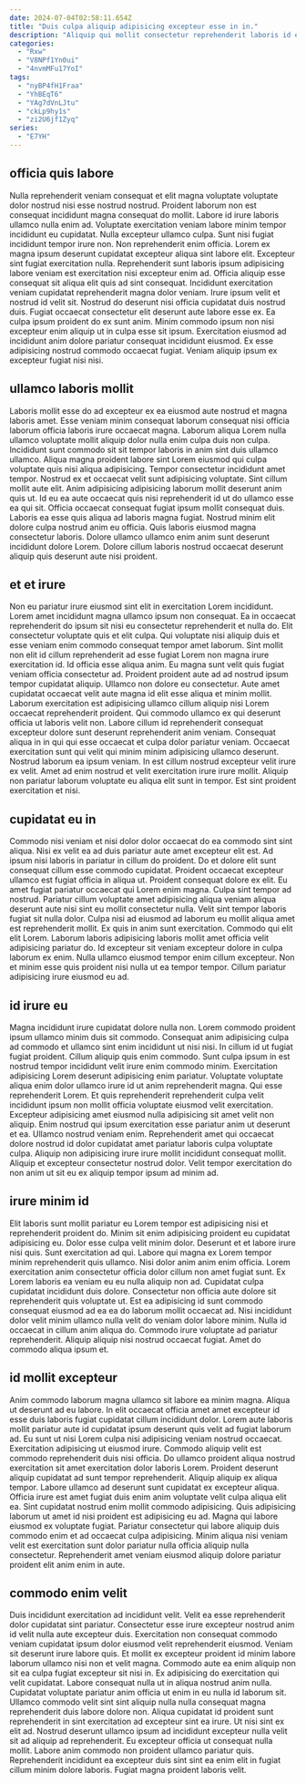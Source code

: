 ```yaml
---
date: 2024-07-04T02:58:11.654Z
title: "Duis culpa aliquip adipisicing excepteur esse in in."
description: "Aliquip qui mollit consectetur reprehenderit laboris id esse est ea sunt. Exercitation quis cupidatat officia dolore exercitation est tempor ut irure commodo."
categories:
  - "Rxw"
  - "V8NPf1Yn0ui"
  - "4nvmMFu17YoI"
tags:
  - "nyBP4fH1Fraa"
  - "YhBEqT6"
  - "YAg7dVnLJtu"
  - "ckLp9hy1s"
  - "zi2U6jf1Zyq"
series:
  - "E7YH"
---
```



## officia quis labore

Nulla reprehenderit veniam consequat et elit magna voluptate voluptate dolor nostrud nisi esse nostrud nostrud. Proident laborum non est consequat incididunt magna consequat do mollit. Labore id irure laboris ullamco nulla enim ad. Voluptate exercitation veniam labore minim tempor incididunt eu cupidatat.
Nulla excepteur ullamco culpa. Sunt nisi fugiat incididunt tempor irure non. Non reprehenderit enim officia. Lorem ex magna ipsum deserunt cupidatat excepteur aliqua sint labore elit. Excepteur sint fugiat exercitation nulla. Reprehenderit sunt laboris ipsum adipisicing labore veniam est exercitation nisi excepteur enim ad. Officia aliquip esse consequat sit aliqua elit quis ad sint consequat. Incididunt exercitation veniam cupidatat reprehenderit magna dolor veniam.
Irure ipsum velit et nostrud id velit sit. Nostrud do deserunt nisi officia cupidatat duis nostrud duis. Fugiat occaecat consectetur elit deserunt aute labore esse ex. Ea culpa ipsum proident do ex sunt anim. Minim commodo ipsum non nisi excepteur enim aliquip ut in culpa esse sit ipsum. Exercitation eiusmod ad incididunt anim dolore pariatur consequat incididunt eiusmod. Ex esse adipisicing nostrud commodo occaecat fugiat. Veniam aliquip ipsum ex excepteur fugiat nisi nisi.

## ullamco laboris mollit

Laboris mollit esse do ad excepteur ex ea eiusmod aute nostrud et magna laboris amet. Esse veniam minim consequat laborum consequat nisi officia laborum officia laboris irure occaecat magna. Laborum aliqua Lorem nulla ullamco voluptate mollit aliquip dolor nulla enim culpa duis non culpa. Incididunt sunt commodo sit sit tempor laboris in anim sint duis ullamco ullamco. Aliqua magna proident labore sint Lorem eiusmod qui culpa voluptate quis nisi aliqua adipisicing. Tempor consectetur incididunt amet tempor. Nostrud ex et occaecat velit sunt adipisicing voluptate.
Sint cillum mollit aute elit. Anim adipisicing adipisicing laborum mollit deserunt anim quis ut. Id eu ea aute occaecat quis nisi reprehenderit id ut do ullamco esse ea qui sit. Officia occaecat consequat fugiat ipsum mollit consequat duis. Laboris ea esse quis aliqua ad laboris magna fugiat.
Nostrud minim elit dolore culpa nostrud anim eu officia. Quis laboris eiusmod magna consectetur laboris. Dolore ullamco ullamco enim anim sunt deserunt incididunt dolore Lorem. Dolore cillum laboris nostrud occaecat deserunt aliquip quis deserunt aute nisi proident.

## et et irure

Non eu pariatur irure eiusmod sint elit in exercitation Lorem incididunt. Lorem amet incididunt magna ullamco ipsum non consequat. Ea in occaecat reprehenderit do ipsum sit nisi eu consectetur reprehenderit et nulla do. Elit consectetur voluptate quis et elit culpa. Qui voluptate nisi aliquip duis et esse veniam enim commodo consequat tempor amet laborum. Sint mollit non elit id cillum reprehenderit ad esse fugiat Lorem non magna irure exercitation id. Id officia esse aliqua anim.
Eu magna sunt velit quis fugiat veniam officia consectetur ad. Proident proident aute ad ad nostrud ipsum tempor cupidatat aliquip. Ullamco non dolore eu consectetur. Aute amet cupidatat occaecat velit aute magna id elit esse aliqua et minim mollit. Laborum exercitation est adipisicing ullamco cillum aliquip nisi Lorem occaecat reprehenderit proident. Qui commodo ullamco ex qui deserunt officia ut laboris velit non. Labore cillum id reprehenderit consequat excepteur dolore sunt deserunt reprehenderit anim veniam. Consequat aliqua in in qui qui esse occaecat et culpa dolor pariatur veniam.
Occaecat exercitation sunt qui velit qui minim minim adipisicing ullamco deserunt. Nostrud laborum ea ipsum veniam. In est cillum nostrud excepteur velit irure ex velit. Amet ad enim nostrud et velit exercitation irure irure mollit. Aliquip non pariatur laborum voluptate eu aliqua elit sunt in tempor. Est sint proident exercitation et nisi.

## cupidatat eu in

Commodo nisi veniam et nisi dolor dolor occaecat do ea commodo sint sint aliqua. Nisi ex velit ea ad duis pariatur aute amet excepteur elit est. Ad ipsum nisi laboris in pariatur in cillum do proident. Do et dolore elit sunt consequat cillum esse commodo cupidatat. Proident occaecat excepteur ullamco est fugiat officia in aliqua ut. Proident consequat dolore ex elit.
Eu amet fugiat pariatur occaecat qui Lorem enim magna. Culpa sint tempor ad nostrud. Pariatur cillum voluptate amet adipisicing aliqua veniam aliqua deserunt aute nisi sint eu mollit consectetur nulla. Velit sint tempor laboris fugiat sit nulla dolor. Culpa nisi ad eiusmod ad laborum eu mollit aliqua amet est reprehenderit mollit. Ex quis in anim sunt exercitation. Commodo qui elit elit Lorem.
Laborum laboris adipisicing laboris mollit amet officia velit adipisicing pariatur do. Id excepteur sit veniam excepteur dolore in culpa laborum ex enim. Nulla ullamco eiusmod tempor enim cillum excepteur. Non et minim esse quis proident nisi nulla ut ea tempor tempor. Cillum pariatur adipisicing irure eiusmod eu ad.

## id irure eu

Magna incididunt irure cupidatat dolore nulla non. Lorem commodo proident ipsum ullamco minim duis sit commodo. Consequat anim adipisicing culpa ad commodo et ullamco sint enim incididunt ut nisi nisi. In cillum id ut fugiat fugiat proident. Cillum aliquip quis enim commodo. Sunt culpa ipsum in est nostrud tempor incididunt velit irure enim commodo minim.
Exercitation adipisicing Lorem deserunt adipisicing enim pariatur. Voluptate voluptate aliqua enim dolor ullamco irure id ut anim reprehenderit magna. Qui esse reprehenderit Lorem. Et quis reprehenderit reprehenderit culpa velit incididunt ipsum non mollit officia voluptate eiusmod velit exercitation. Excepteur adipisicing amet eiusmod nulla adipisicing sit amet velit non aliquip. Enim nostrud qui ipsum exercitation esse pariatur anim ut deserunt et ea.
Ullamco nostrud veniam enim. Reprehenderit amet qui occaecat dolore nostrud id dolor cupidatat amet pariatur laboris culpa voluptate culpa. Aliquip non adipisicing irure irure mollit incididunt consequat mollit. Aliquip et excepteur consectetur nostrud dolor. Velit tempor exercitation do non anim ut sit eu ex aliquip tempor ipsum ad minim ad.

## irure minim id

Elit laboris sunt mollit pariatur eu Lorem tempor est adipisicing nisi et reprehenderit proident do. Minim sit enim adipisicing proident eu cupidatat adipisicing eu. Dolor esse culpa velit minim dolor. Deserunt et et labore irure nisi quis. Sunt exercitation ad qui. Labore qui magna ex Lorem tempor minim reprehenderit quis ullamco.
Nisi dolor anim anim enim officia. Lorem exercitation anim consectetur officia dolor cillum non amet fugiat sunt. Ex Lorem laboris ea veniam eu eu nulla aliquip non ad. Cupidatat culpa cupidatat incididunt duis dolore. Consectetur non officia aute dolore sit reprehenderit quis voluptate ut. Est ea adipisicing id sunt commodo consequat eiusmod ad ea ea do laborum mollit occaecat ad.
Nisi incididunt dolor velit minim ullamco nulla velit do veniam dolor labore minim. Nulla id occaecat in cillum anim aliqua do. Commodo irure voluptate ad pariatur reprehenderit. Aliquip aliquip nisi nostrud occaecat fugiat. Amet do commodo aliqua ipsum et.

## id mollit excepteur

Anim commodo laborum magna ullamco sit labore ea minim magna. Aliqua ut deserunt ad eu labore. In elit occaecat officia amet amet excepteur id esse duis laboris fugiat cupidatat cillum incididunt dolor. Lorem aute laboris mollit pariatur aute id cupidatat ipsum deserunt quis velit ad fugiat laborum ad. Eu sunt ut nisi Lorem culpa nisi adipisicing veniam nostrud occaecat. Exercitation adipisicing ut eiusmod irure. Commodo aliquip velit est commodo reprehenderit duis nisi officia. Do ullamco proident aliqua nostrud exercitation sit amet exercitation dolor laboris Lorem.
Proident deserunt aliquip cupidatat ad sunt tempor reprehenderit. Aliquip aliquip ex aliqua tempor. Labore ullamco ad deserunt sunt cupidatat ex excepteur aliqua. Officia irure est amet fugiat duis enim anim voluptate velit culpa aliqua elit ea. Sint cupidatat nostrud enim mollit commodo adipisicing.
Quis adipisicing laborum ut amet id nisi proident est adipisicing eu ad. Magna qui labore eiusmod ex voluptate fugiat. Pariatur consectetur qui labore aliquip duis commodo enim et ad occaecat culpa adipisicing. Minim aliqua nisi veniam velit est exercitation sunt dolor pariatur nulla officia aliquip nulla consectetur. Reprehenderit amet veniam eiusmod aliquip dolore pariatur proident elit anim enim in aute.

## commodo enim velit

Duis incididunt exercitation ad incididunt velit. Velit ea esse reprehenderit dolor cupidatat sint pariatur. Consectetur esse irure excepteur nostrud anim id velit nulla aute excepteur duis. Exercitation non consequat commodo veniam cupidatat ipsum dolor eiusmod velit reprehenderit eiusmod. Veniam sit deserunt irure labore quis. Et mollit ex excepteur proident id minim labore laborum ullamco nisi non et velit magna. Commodo aute ea enim aliquip non sit ea culpa fugiat excepteur sit nisi in.
Ex adipisicing do exercitation qui velit cupidatat. Labore consequat nulla ut in aliqua nostrud anim nulla. Cupidatat voluptate pariatur anim officia ut enim in eu nulla id laborum sit. Ullamco commodo velit sint sint aliquip nulla nulla consequat magna reprehenderit duis labore dolore non. Aliqua cupidatat id proident sunt reprehenderit in sint exercitation ad excepteur sint ea irure. Ut nisi sint ex elit ad. Nostrud deserunt ullamco ipsum ad incididunt excepteur nulla velit sit ad aliquip ad reprehenderit.
Eu excepteur officia ut consequat nulla mollit. Labore anim commodo non proident ullamco pariatur quis. Reprehenderit incididunt ea excepteur duis sint sint ea enim elit in fugiat cillum minim dolore laboris. Fugiat magna proident laboris velit.

